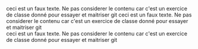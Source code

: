 ceci est un faux texte. Ne pas considerer le contenu car c'est un exercice de classe donné pour essayer et maitriser git
ceci est un faux texte. Ne pas considerer le contenu car c'est un exercice de classe donné pour essayer et maitriser git    
ceci est un faux texte. Ne pas considerer le contenu car c'est un exercice de classe donné pour essayer et maitriser git    

